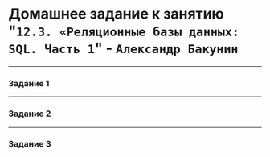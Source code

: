 # Домашнее задание к занятию "`12.3. «Реляционные базы данных: SQL. Часть 1`" - `Александр Бакунин`

---

### Задание 1


---

### Задание 2


---

### Задание 3


